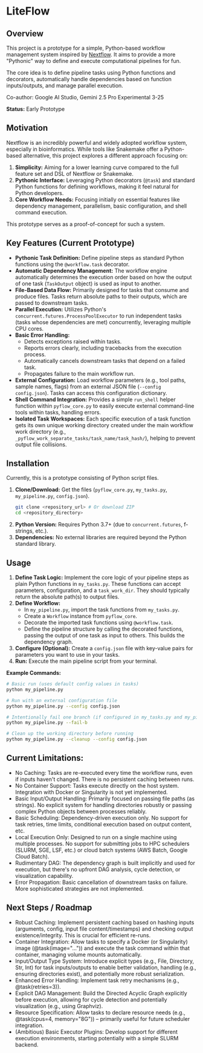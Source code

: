 # LiteFlow

## Overview

This project is a prototype for a simple, Python-based workflow management system inspired by [Nextflow](https://www.nextflow.io/). It aims to provide a more "Pythonic" way to define and execute computational pipelines for fun.

The core idea is to define pipeline tasks using Python functions and decorators, automatically handle dependencies based on function inputs/outputs, and manage parallel execution.

Co-author: Google AI Studio, Gemini 2.5 Pro Experimental 3-25

**Status:** Early Prototype

## Motivation

Nextflow is an incredibly powerful and widely adopted workflow system, especially in bioinformatics. While tools like Snakemake offer a Python-based alternative, this project explores a different approach focusing on:

1.  **Simplicity:** Aiming for a lower learning curve compared to the full feature set and DSL of Nextflow or Snakemake.
2.  **Pythonic Interface:** Leveraging Python decorators (`@task`) and standard Python functions for defining workflows, making it feel natural for Python developers.
3.  **Core Workflow Needs:** Focusing initially on essential features like dependency management, parallelism, basic configuration, and shell command execution.

This prototype serves as a proof-of-concept for such a system.

## Key Features (Current Prototype)

*   **Pythonic Task Definition:** Define pipeline steps as standard Python functions using the `@workflow.task` decorator.
*   **Automatic Dependency Management:** The workflow engine automatically determines the execution order based on how the output of one task (`TaskOutput` object) is used as input to another.
*   **File-Based Data Flow:** Primarily designed for tasks that consume and produce files. Tasks return absolute paths to their outputs, which are passed to downstream tasks.
*   **Parallel Execution:** Utilizes Python's `concurrent.futures.ProcessPoolExecutor` to run independent tasks (tasks whose dependencies are met) concurrently, leveraging multiple CPU cores.
*   **Basic Error Handling:**
    *   Detects exceptions raised within tasks.
    *   Reports errors clearly, including tracebacks from the execution process.
    *   Automatically cancels downstream tasks that depend on a failed task.
    *   Propagates failure to the main workflow run.
*   **External Configuration:** Load workflow parameters (e.g., tool paths, sample names, flags) from an external JSON file (`--config config.json`). Tasks can access this configuration dictionary.
*   **Shell Command Integration:** Provides a simple `run_shell` helper function within `pyflow_core.py` to easily execute external command-line tools within tasks, handling errors.
*   **Isolated Task Workspaces:** Each specific execution of a task function gets its own unique working directory created under the main workflow work directory (e.g., `_pyflow_work_separate_tasks/task_name/task_hash/`), helping to prevent output file collisions.

## Installation

Currently, this is a prototype consisting of Python script files.

1.  **Clone/Download:** Get the files (`pyflow_core.py`, `my_tasks.py`, `my_pipeline.py`, `config.json`).
    ```bash
    git clone <repository_url> # Or download ZIP
    cd <repository_directory>
    ```
2.  **Python Version:** Requires Python 3.7+ (due to `concurrent.futures`, f-strings, etc.).
3.  **Dependencies:** No external libraries are required beyond the Python standard library.

## Usage

1.  **Define Task Logic:** Implement the core logic of your pipeline steps as plain Python functions in `my_tasks.py`. These functions can accept parameters, configuration, and a `task_work_dir`. They should typically return the absolute path(s) to output files.
2.  **Define Workflow:**
    *   In `my_pipeline.py`, import the task functions from `my_tasks.py`.
    *   Create a `Workflow` instance from `pyflow_core`.
    *   Decorate the imported task functions using `@workflow.task`.
    *   Define the pipeline structure by calling the decorated functions, passing the output of one task as input to others. This builds the dependency graph.
3.  **Configure (Optional):** Create a `config.json` file with key-value pairs for parameters you want to use in your tasks.
4.  **Run:** Execute the main pipeline script from your terminal.


**Example Commands:**

```bash
# Basic run (uses default config values in tasks)
python my_pipeline.py

# Run with an external configuration file
python my_pipeline.py --config config.json

# Intentionally fail one branch (if configured in my_tasks.py and my_pipeline.py)
python my_pipeline.py --fail-b

# Clean up the working directory before running
python my_pipeline.py --cleanup --config config.json
```

## Current Limitations:
* No Caching: Tasks are re-executed every time the workflow runs, even if inputs haven't changed. There is no persistent caching between runs.
* No Container Support: Tasks execute directly on the host system. Integration with Docker or Singularity is not yet implemented.
* Basic Input/Output Handling: Primarily focused on passing file paths (as strings). No explicit system for handling directories robustly or passing complex Python objects between processes reliably.
* Basic Scheduling: Dependency-driven execution only. No support for task retries, time limits, conditional execution based on output content, etc.
* Local Execution Only: Designed to run on a single machine using multiple processes. No support for submitting jobs to HPC schedulers (SLURM, SGE, LSF, etc.) or cloud batch systems (AWS Batch, Google Cloud Batch).
* Rudimentary DAG: The dependency graph is built implicitly and used for execution, but there's no upfront DAG analysis, cycle detection, or visualization capability.
* Error Propagation: Basic cancellation of downstream tasks on failure. More sophisticated strategies are not implemented.

## Next Steps / Roadmap
* Robust Caching: Implement persistent caching based on hashing inputs (arguments, config, input file content/timestamps) and checking output existence/integrity. This is crucial for efficient re-runs.
* Container Integration: Allow tasks to specify a Docker (or Singularity) image (@task(image="...")) and execute the task command within that container, managing volume mounts automatically.
* Input/Output Type System: Introduce explicit types (e.g., File, Directory, Str, Int) for task inputs/outputs to enable better validation, handling (e.g., ensuring directories exist), and potentially more robust serialization.
* Enhanced Error Handling: Implement task retry mechanisms (e.g., @task(retries=3)).
* Explicit DAG Management: Build the Directed Acyclic Graph explicitly before execution, allowing for cycle detection and potentially visualization (e.g., using Graphviz).
* Resource Specification: Allow tasks to declare resource needs (e.g., @task(cpus=4, memory="8G")) – primarily useful for future scheduler integration.
* (Ambitious) Basic Executor Plugins: Develop support for different execution environments, starting potentially with a simple SLURM backend.

